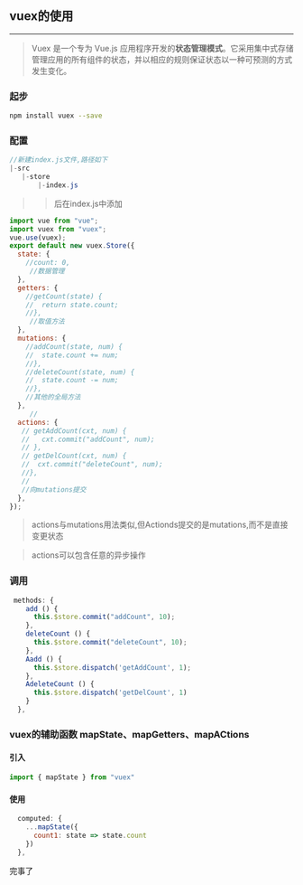 ## vuex的使用

------

> Vuex 是一个专为 Vue.js 应用程序开发的**状态管理模式**。它采用集中式存储管理应用的所有组件的状态，并以相应的规则保证状态以一种可预测的方式发生变化。

### 起步

```bash
npm install vuex --save
```

### 配置

```java
//新建index.js文件,路径如下
|-src
   |-store
       |-index.js
```

> > 后在index.js中添加

```js
import vue from "vue";
import vuex from "vuex";
vue.use(vuex);
export default new vuex.Store({
  state: {
    //count: 0,
     //数据管理
  },
  getters: {
    //getCount(state) {
    //  return state.count;
    //},
     //取值方法
  },
  mutations: {
    //addCount(state, num) {
    //  state.count += num;
    //},
    //deleteCount(state, num) {
    //  state.count -= num;
    //},
    //其他的全局方法
  },
     //
  actions: {
   // getAddCount(cxt, num) {
   //   cxt.commit("addCount", num);
   // },
   // getDelCount(cxt, num) {
   //  cxt.commit("deleteCount", num);
   //},
   //
   //向mutations提交
  },
});
```

>actions与mutations用法类似,但Actionds提交的是mutations,而不是直接变更状态

> actions可以包含任意的异步操作

### 调用

```javascript
 methods: {
    add () {
      this.$store.commit("addCount", 10);
    },
    deleteCount () {
      this.$store.commit("deleteCount", 10);
    },
    Aadd () {
      this.$store.dispatch('getAddCount', 1);
    },
    AdeleteCount () {
      this.$store.dispatch('getDelCount', 1)
    }
  },
```

### vuex的辅助函数 mapState、mapGetters、mapACtions

#### 引入

```javascript
import { mapState } from "vuex"
```

#### 使用

```Javascript
  computed: {
    ...mapState({
      count1: state => state.count
    })
  },
```



完事了


